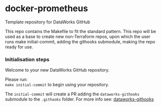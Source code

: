 # docker-prometheus
Template repository for DataWorks GitHub

This repo contains the Makefile to fit the standard pattern.
This repo will be used as a base to create new non-Terraform repos, upon which the user runs make initial-commit, adding the githooks submodule, making the repo ready for use.

### Initialisation steps
Welcome to your new DataWorks GitHub repository.

Please run:  
`make initial-commit`
to begin using your repository.  

The `initial-commit` will create a PR adding the `dataworks-githooks` submodule to the `.githooks` folder.  For more info see: [dataworks-githooks](https://github.com/dwp/dataworks-githooks)
